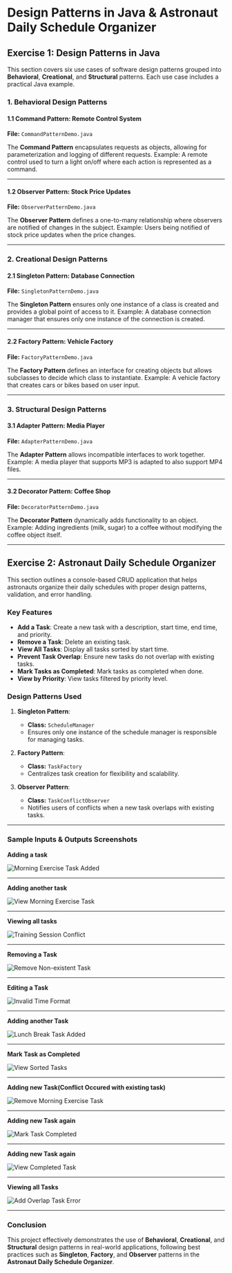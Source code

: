 # Design Patterns in Java & Astronaut Daily Schedule Organizer

## Exercise 1: Design Patterns in Java

This section covers six use cases of software design patterns grouped into **Behavioral**, **Creational**, and **Structural** patterns. Each use case includes a practical Java example.

### 1. Behavioral Design Patterns

#### 1.1 Command Pattern: Remote Control System
**File:** `CommandPatternDemo.java`

The **Command Pattern** encapsulates requests as objects, allowing for parameterization and logging of different requests. Example: A remote control used to turn a light on/off where each action is represented as a command.

---

#### 1.2 Observer Pattern: Stock Price Updates
**File:** `ObserverPatternDemo.java`

The **Observer Pattern** defines a one-to-many relationship where observers are notified of changes in the subject. Example: Users being notified of stock price updates when the price changes.

---

### 2. Creational Design Patterns

#### 2.1 Singleton Pattern: Database Connection
**File:** `SingletonPatternDemo.java`

The **Singleton Pattern** ensures only one instance of a class is created and provides a global point of access to it. Example: A database connection manager that ensures only one instance of the connection is created.

---

#### 2.2 Factory Pattern: Vehicle Factory
**File:** `FactoryPatternDemo.java`

The **Factory Pattern** defines an interface for creating objects but allows subclasses to decide which class to instantiate. Example: A vehicle factory that creates cars or bikes based on user input.

---

### 3. Structural Design Patterns

#### 3.1 Adapter Pattern: Media Player
**File:** `AdapterPatternDemo.java`

The **Adapter Pattern** allows incompatible interfaces to work together. Example: A media player that supports MP3 is adapted to also support MP4 files.

---

#### 3.2 Decorator Pattern: Coffee Shop
**File:** `DecoratorPatternDemo.java`

The **Decorator Pattern** dynamically adds functionality to an object. Example: Adding ingredients (milk, sugar) to a coffee without modifying the coffee object itself.

---

## Exercise 2: Astronaut Daily Schedule Organizer

This section outlines a console-based CRUD application that helps astronauts organize their daily schedules with proper design patterns, validation, and error handling.

### Key Features
- **Add a Task**: Create a new task with a description, start time, end time, and priority.
- **Remove a Task**: Delete an existing task.
- **View All Tasks**: Display all tasks sorted by start time.
- **Prevent Task Overlap**: Ensure new tasks do not overlap with existing tasks.
- **Mark Tasks as Completed**: Mark tasks as completed when done.
- **View by Priority**: View tasks filtered by priority level.

### Design Patterns Used
1. **Singleton Pattern**: 
   - **Class:** `ScheduleManager`
   - Ensures only one instance of the schedule manager is responsible for managing tasks.
   
2. **Factory Pattern**: 
   - **Class:** `TaskFactory`
   - Centralizes task creation for flexibility and scalability.
   
3. **Observer Pattern**: 
   - **Class:** `TaskConflictObserver`
   - Notifies users of conflicts when a new task overlaps with existing tasks.

---

### Sample Inputs & Outputs Screenshots

**Adding a task**  

![Morning Exercise Task Added](ScreenShot/a.png)

---

**Adding another task**  

![View Morning Exercise Task](ScreenShot/b.png)

---

**Viewing all tasks**  

![Training Session Conflict](ScreenShot/c.png)

---

**Removing a Task**  

![Remove Non-existent Task](ScreenShot/d.png)

---

**Editing a Task**  

![Invalid Time Format](ScreenShot/e.png)

---

**Adding another Task**  

![Lunch Break Task Added](ScreenShot/f.png)

---

**Mark Task as Completed**  

![View Sorted Tasks](ScreenShot/g.png)

---

**Adding new Task(Conflict Occured with existing task)**  

![Remove Morning Exercise Task](ScreenShot/h.png)

---

**Adding new Task again**  

![Mark Task Completed](ScreenShot/i.png)

---

**Adding new Task again**  

![View Completed Task](ScreenShot/j.png)

---

**Viewing all Tasks**  

![Add Overlap Task Error](ScreenShot/k.png)

---

### Conclusion
This project effectively demonstrates the use of **Behavioral**, **Creational**, and **Structural** design patterns in real-world applications, following best practices such as **Singleton**, **Factory**, and **Observer** patterns in the **Astronaut Daily Schedule Organizer**.
